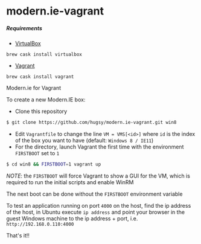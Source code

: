 # modern.ie-vagrant

##### Requirements

- [VirtualBox](https://www.virtualbox.org)

```brew cask install virtualbox```
- [Vagrant](https://www.vagrantup.com)

```brew cask install vagrant```

Modern.ie for Vagrant 

To create a new Modern.IE box:
   * Clone this repository
   ```bash
   $ git clone https://github.com/hugsy/modern.ie-vagrant.git win8
   ```  
   * Edit `Vagrantfile` to change the line `VM = VMS[<id>]` where `id` is the index of the box you want to have (default: `Windows 8 / IE11`)
   * For the directory, launch Vagrant the first time with the environment `FIRSTBOOT` set to `1`
   ```bash
   $ cd win8 && FIRSTBOOT=1 vagrant up
   ```
   _NOTE_: the `FIRSTBOOT` will force Vagrant to show a GUI for the VM, which is required to run the initial scripts and enable WinRM
   
The next boot can be done without the `FIRSTBOOT` environment variable

To test an application running on port `4000` on the host, find the ip address of the host, in Ubuntu execute `ip address` and point your browser in the guest Windows machine to the ip address + port, i.e. `http://192.168.0.110:4000`
   
That's it!!
